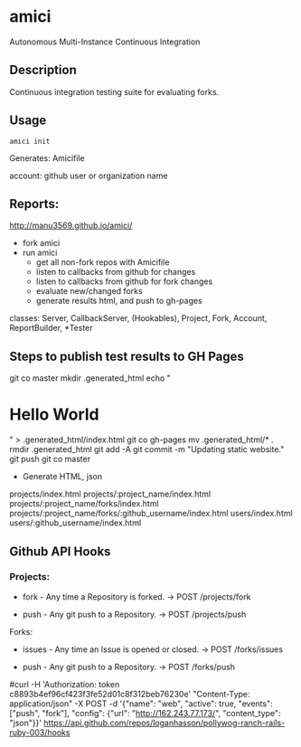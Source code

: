 amici
=====
Autonomous Multi-Instance Continuous Integration

## Description

Continuous integration testing suite for evaluating forks.


## Usage

`amici init`

Generates: Amicifile

account: github user or organization name


## Reports:

http://manu3569.github.io/amici/

- fork amici
- run amici
  - get all non-fork repos with Amicifile
  - listen to callbacks from github for changes
  - listen to callbacks from github for fork changes
  - evaluate new/changed forks
  - generate results html, and push to gh-pages

classes: Server, CallbackServer, (Hookables), Project, Fork, Account, ReportBuilder, *Tester


## Steps to publish test results to GH Pages

git co master
mkdir .generated_html
echo "<h1>Hello World</h1>" > .generated_html/index.html
git co gh-pages
mv .generated_html/* .
rmdir .generated_html
git add -A
git commit -m "Updating static website."
git push
git co master

- Generate HTML, json

projects/index.html
projects/:project_name/index.html
projects/:project_name/forks/index.html
projects/:project_name/forks/:github_username/index.html
users/index.html
users/:github_username/index.html


## Github API Hooks

### Projects:

* fork - Any time a Repository is forked.
-> POST /projects/fork

* push  - Any git push to a Repository.
-> POST /projects/push

Forks:
* issues - Any time an Issue is opened or closed.
-> POST /forks/issues

* push  - Any git push to a Repository.
-> POST /forks/push

#curl -H 'Authorization: token c8893b4ef96cf423f3fe52d01c8f312beb76230e' "Content-Type: application/json" -X POST -d '{"name": "web", "active": true, "events": ["push", "fork"], "config": {"url": "http://162.243.77.173/", "content_type": "json"}}' https://api.github.com/repos/loganhasson/pollywog-ranch-rails-ruby-003/hooks